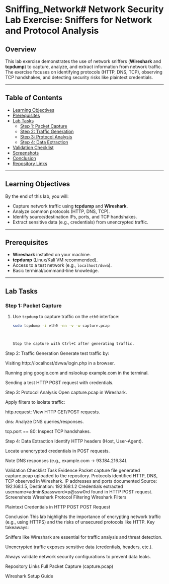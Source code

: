 # Sniffing_Network# Network Security Lab Exercise: Sniffers for Network and Protocol Analysis

## Overview  
This lab exercise demonstrates the use of network sniffers (**Wireshark** and **tcpdump**) to capture, analyze, and extract information from network traffic. The exercise focuses on identifying protocols (HTTP, DNS, TCP), observing TCP handshakes, and detecting security risks like plaintext credentials.  

---

## Table of Contents  
- [Learning Objectives](#learning-objectives)  
- [Prerequisites](#prerequisites)  
- [Lab Tasks](#lab-tasks)  
  - [Step 1: Packet Capture](#step-1-packet-capture)  
  - [Step 2: Traffic Generation](#step-2-traffic-generation)  
  - [Step 3: Protocol Analysis](#step-3-protocol-analysis)  
  - [Step 4: Data Extraction](#step-4-data-extraction)  
- [Validation Checklist](#validation-checklist)  
- [Screenshots](#screenshots)  
- [Conclusion](#conclusion)  
- [Repository Links](#repository-links)  

---

## Learning Objectives  
By the end of this lab, you will:  
- Capture network traffic using **tcpdump** and **Wireshark**.  
- Analyze common protocols (HTTP, DNS, TCP).  
- Identify source/destination IPs, ports, and TCP handshakes.  
- Extract sensitive data (e.g., credentials) from unencrypted traffic.  

---

## Prerequisites  
- **Wireshark** installed on your machine.  
- **tcpdump** (Linux/Kali VM recommended).  
- Access to a test network (e.g., `localhost/dvwa`).  
- Basic terminal/command-line knowledge.  

---

## Lab Tasks  

### Step 1: Packet Capture  
1. Use `tcpdump` to capture traffic on the `eth0` interface:  
   ```bash
   sudo tcpdump -i eth0 -nn -v -w capture.pcap



   Stop the capture with Ctrl+C after generating traffic.

Step 2: Traffic Generation
Generate test traffic by:

Visiting http://localhost/dvwa/login.php in a browser.

Running ping google.com and nslookup example.com in the terminal.

Sending a test HTTP POST request with credentials.

Step 3: Protocol Analysis
Open capture.pcap in Wireshark.

Apply filters to isolate traffic:

http.request: View HTTP GET/POST requests.

dns: Analyze DNS queries/responses.

tcp.port == 80: Inspect TCP handshakes.

Step 4: Data Extraction
Identify HTTP headers (Host, User-Agent).

Locate unencrypted credentials in POST requests.

Note DNS responses (e.g., example.com → 93.184.216.34).

Validation Checklist
Task	Evidence
Packet capture file generated	capture.pcap uploaded to the repository.
Protocols identified	HTTP, DNS, TCP observed in Wireshark.
IP addresses and ports documented	Source: 192.168.1.5, Destination: 192.168.1.2
Credentials extracted	username=admin&password=p@ssw0rd found in HTTP POST request.
Screenshots
Wireshark Protocol Filtering
Wireshark Filters

Plaintext Credentials in HTTP POST
POST Request

Conclusion
This lab highlights the importance of encrypting network traffic (e.g., using HTTPS) and the risks of unsecured protocols like HTTP. Key takeaways:

Sniffers like Wireshark are essential for traffic analysis and threat detection.

Unencrypted traffic exposes sensitive data (credentials, headers, etc.).

Always validate network security configurations to prevent data leaks.

Repository Links
Full Packet Capture (capture.pcap)

Wireshark Setup Guide

